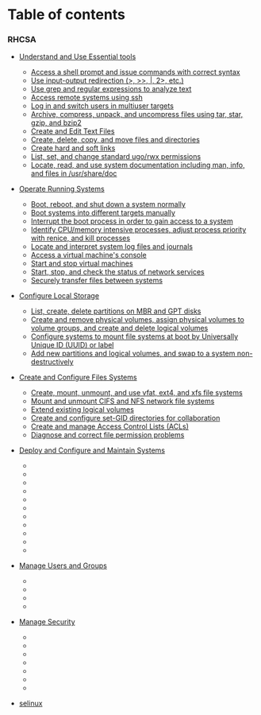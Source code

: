 # Table of contents

### RHCSA
* [Understand and Use Essential tools](rhcsa/01.Understand_And_Use_Essential_tools/README.md)
	* [Access a shell prompt and issue commands with correct syntax](rhcsa/01.Understand_And_Use_Essential_tools/01.Access_Shell_Issue_Commands.md)
	* [Use input-output redirection (>, >>, |, 2>, etc.)](rhcsa/01.Understand_And_Use_Essential_tools/02.Input_Output_Redirection.md)
	* [Use grep and regular expressions to analyze text](rhcsa/01.Understand_And_Use_Essential_tools/03.Grep_Regex.md)
	* [Access remote systems using ssh](rhcsa/01.Understand_And_Use_Essential_tools/04.SSH.md)
	* [Log in and switch users in multiuser targets](rhcsa/01.Understand_And_Use_Essential_tools/05.Multiuser_Target.md)
	* [Archive, compress, unpack, and uncompress files using tar, star, gzip, and bzip2](rhcsa/01.Understand_And_Use_Essential_tools/06.Archive_Compress_Unpack_Uncompress.md)
	* [Create and Edit Text Files](rhcsa/01.Understand_And_Use_Essential_tools/07.Create_Edit_Files.md)
	* [Create, delete, copy, and move files and directories
](rhcsa/01.Understand_And_Use_Essential_tools/08.Create_Del_Copy_Move_Files_Dirs.md)
	* [Create hard and soft links](rhcsa/01.Understand_And_Use_Essential_tools/09.Hard_Soft_Links.md)
	* [List, set, and change standard ugo/rwx permissions
](rhcsa/01.Understand_And_Use_Essential_tools/10.File_Permissions.md)
	* [Locate, read, and use system documentation including man, info, and files in /usr/share/doc](rhcsa/01.Understand_And_Use_Essential_tools/11.Using_Sys_Doc.md)





* [Operate Running Systems](rhcsa/02.Operate_Running_Systems/README.md)
	* [Boot, reboot, and shut down a system normally](rhcsa/02.Operate_Running_Systems/)
	* [Boot systems into different targets manually](rhcsa/02.Operate_Running_Systems/)
	* [Interrupt the boot process in order to gain access to a system](rhcsa/02.Operate_Running_Systems/)
	* [Identify CPU/memory intensive processes, adjust process priority with renice, and kill processes](rhcsa/02.Operate_Running_Systems/)
	* [Locate and interpret system log files and journals](rhcsa/02.Operate_Running_Systems/)
	* [Access a virtual machine's console](rhcsa/02.Operate_Running_Systems/)
	* [Start and stop virtual machines](rhcsa/02.Operate_Running_Systems/)
	* [Start, stop, and check the status of network services](rhcsa/02.Operate_Running_Systems/)
	* [Securely transfer files between systems](rhcsa/02.Operate_Running_Systems/)

* [Configure Local Storage](rhcsa/03.Configure_Local_Storage/README.md)
	* [List, create, delete partitions on MBR and GPT disks](rhcsa/03.Configure_Local_Storage/)
	* [Create and remove physical volumes, assign physical volumes to volume groups, and create and delete logical volumes](rhcsa/03.Configure_Local_Storage/)
	* [Configure systems to mount file systems at boot by Universally Unique ID (UUID) or label](rhcsa/03.Configure_Local_Storage/)
	* [Add new partitions and logical volumes, and swap to a system non-destructively](rhcsa/03.Configure_Local_Storage/)

* [Create and Configure Files Systems](rhcsa/04.Create_And_Configure_File_Systems/README.md)
	* [Create, mount, unmount, and use vfat, ext4, and xfs file systems](rhcsa/04.Create_And_Configure_File_Systems/)
	* [Mount and unmount CIFS and NFS network file systems](rhcsa/04.Create_And_Configure_File_Systems/)
	* [Extend existing logical volumes](rhcsa/04.Create_And_Configure_File_Systems/)
	* [Create and configure set-GID directories for collaboration](rhcsa/04.Create_And_Configure_File_Systems/)
	* [Create and manage Access Control Lists (ACLs)](rhcsa/04.Create_And_Configure_File_Systems/)
	* [Diagnose and correct file permission problems](rhcsa/04.Create_And_Configure_File_Systems/)

* [Deploy and Configure and Maintain Systems](rhcsa/05.Deploy_Configure_And_Maintain_Systems/README.md)
	* [](rhcsa/05.Deploy_Configure_And_Maintain_Systems/)
	* [](rhcsa/05.Deploy_Configure_And_Maintain_Systems/)
	* [](rhcsa/05.Deploy_Configure_And_Maintain_Systems/)
	* [](rhcsa/05.Deploy_Configure_And_Maintain_Systems/)
	* [](rhcsa/05.Deploy_Configure_And_Maintain_Systems/)
	* [](rhcsa/05.Deploy_Configure_And_Maintain_Systems/)
	* [](rhcsa/05.Deploy_Configure_And_Maintain_Systems/)
	* [](rhcsa/05.Deploy_Configure_And_Maintain_Systems/)
	* [](rhcsa/05.Deploy_Configure_And_Maintain_Systems/)
	* [](rhcsa/05.Deploy_Configure_And_Maintain_Systems/)
	* [](rhcsa/05.Deploy_Configure_And_Maintain_Systems/)

* [Manage Users and Groups](rhcsa/06.Manage_Users_And_Groups/README.md)
	* [](rhcsa/06.Manage_Users_And_Groups/)
	* [](rhcsa/06.Manage_Users_And_Groups/)
	* [](rhcsa/06.Manage_Users_And_Groups/)
	* [](rhcsa/06.Manage_Users_And_Groups/)

* [Manage Security](rhcsa/07.Manage_Security/README.md)
	* [](rhcsa/07.Manage_Security/)
	* [](rhcsa/07.Manage_Security/)
	* [](rhcsa/07.Manage_Security/)
	* [](rhcsa/07.Manage_Security/)
	* [](rhcsa/07.Manage_Security/)
	* [](rhcsa/07.Manage_Security/)
	* [](rhcsa/07.Manage_Security/)



* [selinux](README.md)

